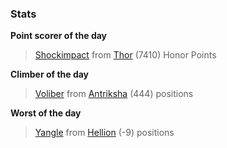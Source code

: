 

### Stats

**Point scorer of the day**
>[Shockimpact](/#/character/Thor/1768962) from [Thor](/#/ranking/Thor)  (7410) Honor Points


**Climber of the day**
>[Voliber](/#/character/Antriksha/242823) from [Antriksha](/#/ranking/Antriksha)  (444) positions


**Worst of the day**
>[Yangle](/#/character/Hellion/1274634) from [Hellion](/#/ranking/Hellion)  (-9) positions


